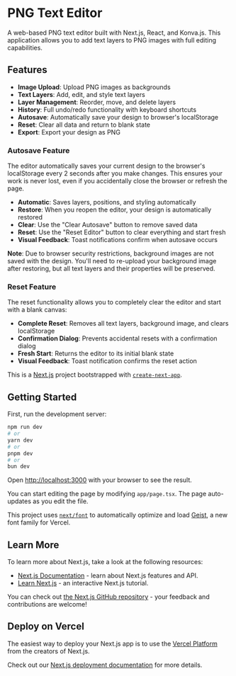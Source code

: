 # PNG Text Editor

A web-based PNG text editor built with Next.js, React, and Konva.js. This application allows you to add text layers to PNG images with full editing capabilities.

## Features

- **Image Upload**: Upload PNG images as backgrounds
- **Text Layers**: Add, edit, and style text layers
- **Layer Management**: Reorder, move, and delete layers
- **History**: Full undo/redo functionality with keyboard shortcuts
- **Autosave**: Automatically save your design to browser's localStorage
- **Reset**: Clear all data and return to blank state
- **Export**: Export your design as PNG

### Autosave Feature

The editor automatically saves your current design to the browser's localStorage every 2 seconds after you make changes. This ensures your work is never lost, even if you accidentally close the browser or refresh the page.

- **Automatic**: Saves layers, positions, and styling automatically
- **Restore**: When you reopen the editor, your design is automatically restored
- **Clear**: Use the "Clear Autosave" button to remove saved data
- **Reset**: Use the "Reset Editor" button to clear everything and start fresh
- **Visual Feedback**: Toast notifications confirm when autosave occurs

**Note**: Due to browser security restrictions, background images are not saved with the design. You'll need to re-upload your background image after restoring, but all text layers and their properties will be preserved.

### Reset Feature

The reset functionality allows you to completely clear the editor and start with a blank canvas:

- **Complete Reset**: Removes all text layers, background image, and clears localStorage
- **Confirmation Dialog**: Prevents accidental resets with a confirmation dialog
- **Fresh Start**: Returns the editor to its initial blank state
- **Visual Feedback**: Toast notification confirms the reset action

This is a [Next.js](https://nextjs.org) project bootstrapped with [`create-next-app`](https://nextjs.org/docs/app/api-reference/cli/create-next-app).

## Getting Started

First, run the development server:

```bash
npm run dev
# or
yarn dev
# or
pnpm dev
# or
bun dev
```

Open [http://localhost:3000](http://localhost:3000) with your browser to see the result.

You can start editing the page by modifying `app/page.tsx`. The page auto-updates as you edit the file.

This project uses [`next/font`](https://nextjs.org/docs/app/building-your-application/optimizing/fonts) to automatically optimize and load [Geist](https://vercel.com/font), a new font family for Vercel.

## Learn More

To learn more about Next.js, take a look at the following resources:

- [Next.js Documentation](https://nextjs.org/docs) - learn about Next.js features and API.
- [Learn Next.js](https://nextjs.org/learn) - an interactive Next.js tutorial.

You can check out [the Next.js GitHub repository](https://github.com/vercel/next.js) - your feedback and contributions are welcome!

## Deploy on Vercel

The easiest way to deploy your Next.js app is to use the [Vercel Platform](https://vercel.com/new?utm_medium=default-template&filter=next.js&utm_source=create-next-app&utm_campaign=create-next-app-readme) from the creators of Next.js.

Check out our [Next.js deployment documentation](https://nextjs.org/docs/app/building-your-application/deploying) for more details.
